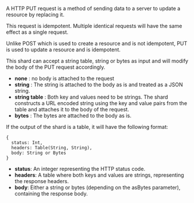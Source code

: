 A HTTP PUT request is a method of sending data to a server to update a resource by replacing it.

This request is idempotent. Multiple identical requests will have the same effect as a single request.

Unlike POST which is used to create a resource and is not idempotent, PUT is used to update a resource and is idempotent.

This shard can accept a string table, string or bytes as input and will modify the body of the PUT request accordingly.
- **none** : no body is attached to the request
- **string** : The string is attached to the body as is and treated as a JSON string.
- **string table** : Both key and values need to be strings. The shard constructs a URL encoded string using the key and value pairs from the table and attaches it to the body of the request.
- **bytes** : The bytes are attached to the body as is.

If the output of the shard is a table, it will have the following format:
```shards
{
  status: Int,
  headers: Table(String, String),
  body: String or Bytes
}
```
- **status**: An integer representing the HTTP status code.
- **headers**: A table where both keys and values are strings, representing the response headers.
- **body**: Either a string or bytes (depending on the asBytes parameter), containing the response body.

